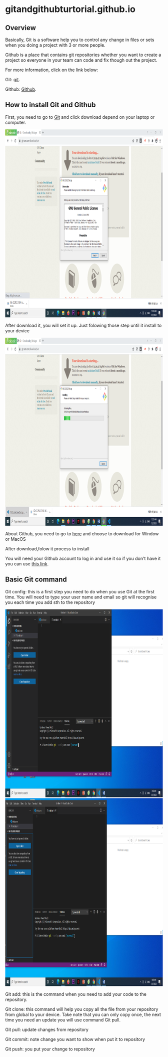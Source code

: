 # gitandgithubturtorial.github.io
<html>
    <head>
        <h2>Overview</h2>
    </head>
    <body>
        <p>Basically, Git is a software help you to control any change in files or sets when you doing a project with 3 or more people.</p>
        <p>Github is a place that contains git repositories whether you want to create a project so everyone in your team can code and fix though out the project.</p>
        <p>For more information, click on the link below:</p>
        <p>Git: <a href="https://en.wikipedia.org/wiki/Git">git</a>.</p>
        <p>Github: <a href="https://en.wikipedia.org/wiki/GitHub">Github</a>.</p>
    </body>
    <head>
        <h2>How to install Git and Github</h2>
    </head>
    <body>
        <p>First, you need to go to <a href="https://git-scm.com/downloads">Git</a> and click download depend on your laptop or computer.</p>
        <img src="1.png" width="700" height="600">
        <p>After download it, you will set it up. Just folowing those step until it install to your device</p>
        <img src="2.png" width="700" height="600">
        <p>About Github, you need to go to <a href="https://desktop.github.com/">here</a> and choose to download for Window or MacOS</p>
        <p>After download,folow it process to install</p>
        <p>You will need your Github account to log in and use it so if you don't have it you can use <a href="https://github.com/join?source=header-home">this link</a>.</p>
    </body>
    <head>
        <h2>Basic Git command</h2>
    </head>
    <body>
        <p>Git config: this is a first step you need to do when you use Git at the first time. You will need to type your user name and email so git will recognise you each time you add sth to the repository</p>
        <img src="3.png" width="700" height="600">
        <img src="4.png" width="700" height="600">
        <p>Git add: this is the command when you need to add your code to the repository.</p>
        <P>Git clone: this command will help you copy all the file from your repository from global to your device. Take note that you can only copy once, the next time you need an update you will use command Git pull.</P>
        <p>Git pull: update changes from repository</p>
        <p>Git commit: note change you want to show when put it to repository</p>
        <p>Git push: you put your change to repository</p>
    </body>
</html>
